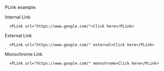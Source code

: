 PLink example:

Internal Link
```vue
  <PLink url="https://www.google.com/">Click here</PLink>
```

External Link
```vue
  <PLink url="https://www.google.com/" external>Click here</PLink>
```

Monochrome Link
```vue
  <PLink url="https://www.google.com/" monochrome>Click here</PLink>
```